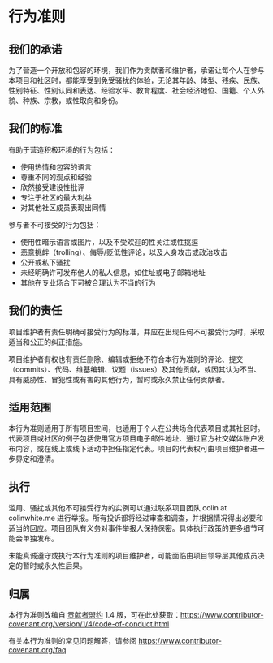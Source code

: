 # 行为准则

## 我们的承诺

为了营造一个开放和包容的环境，我们作为贡献者和维护者，承诺让每个人在参与本项目和社区时，都能享受到免受骚扰的体验，无论其年龄、体型、残疾、民族、性别特征、性别认同和表达、经验水平、教育程度、社会经济地位、国籍、个人外貌、种族、宗教，或性取向和身份。

## 我们的标准

有助于营造积极环境的行为包括：

*   使用热情和包容的语言
*   尊重不同的观点和经验
*   欣然接受建设性批评
*   专注于社区的最大利益
*   对其他社区成员表现出同情

参与者不可接受的行为包括：

*   使用性暗示语言或图片，以及不受欢迎的性关注或性挑逗
*   恶意挑衅（trolling）、侮辱/贬低性评论，以及人身攻击或政治攻击
*   公开或私下骚扰
*   未经明确许可发布他人的私人信息，如住址或电子邮箱地址
*   其他在专业场合下可被合理认为不当的行为

## 我们的责任

项目维护者有责任明确可接受行为的标准，并应在出现任何不可接受行为时，采取适当和公正的纠正措施。

项目维护者有权也有责任删除、编辑或拒绝不符合本行为准则的评论、提交（commits）、代码、维基编辑、议题（issues）及其他贡献，或因其认为不当、具有威胁性、冒犯性或有害的其他行为，暂时或永久禁止任何贡献者。

## 适用范围

本行为准则适用于所有项目空间，也适用于个人在公共场合代表项目或其社区时。代表项目或社区的例子包括使用官方项目电子邮件地址、通过官方社交媒体账户发布内容，或在线上或线下活动中担任指定代表。项目的代表权可由项目维护者进一步界定和澄清。

## 执行

滥用、骚扰或其他不可接受行为的实例可以通过联系项目团队 colin at colinwhite.me 进行举报。所有投诉都将经过审查和调查，并根据情况得出必要和适当的回应。项目团队有义务对事件举报人保持保密。具体执行政策的更多细节可能会单独发布。

未能真诚遵守或执行本行为准则的项目维护者，可能面临由项目领导层其他成员决定的暂时或永久性后果。

## 归属

本行为准则改编自 [贡献者盟约][homepage] 1.4 版，可在此处获取：https://www.contributor-covenant.org/version/1/4/code-of-conduct.html

[homepage]: https://www.contributor-covenant.org

有关本行为准则的常见问题解答，请参阅 https://www.contributor-covenant.org/faq